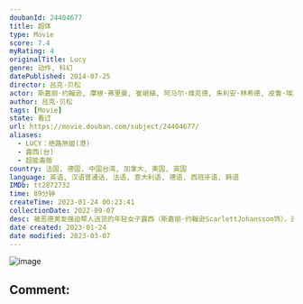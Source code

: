 ```yaml
---
doubanId: 24404677
title: 超体
type: Movie
score: 7.4
myRating: 4
originalTitle: Lucy
genre: 动作, 科幻
datePublished: 2014-07-25
director: 吕克·贝松
actor: 斯嘉丽·约翰逊, 摩根·弗里曼, 崔岷植, 阿马尔·维克德, 朱利安·林希德, 皮鲁·埃斯贝克, 安娜丽·提普顿, 詹·奥利弗·施罗德, 弗雷德里克·周, 克莱尔·陈, 塞德里克·舍瓦姆, 沃尔夫冈·皮索尔斯, 邵斯凡, 保罗·陈, 林𬀩恒, 邢峰, 徐灏翔, 塞缪尔·丘林, 李淳, 吕克·贝松, 高靖榕, 克里斯多夫·泰克, 林辰唏, 伊冯娜·格雷迪莱, undefined
author: 吕克·贝松
tags: [Movie]
state: 看过
url: https://movie.douban.com/subject/24404677/
aliases:
  - LUCY：绝路煞姬(港)
  - 露西(台)
  - 超能毒贩
country: 法国, 德国, 中国台湾, 加拿大, 美国, 英国
language: 英语, 汉语普通话, 法语, 意大利语, 德语, 西班牙语, 韩语
IMDb: tt2872732
time: 89分钟
createTime: 2023-01-24 00:23:41
collectionDate: 2022-09-07
desc: 被恶德男友强迫帮人送货的年轻女子露西（斯嘉丽·约翰逊ScarlettJohansson饰），遭遇了穷凶恶极的黑帮头目张先生（崔岷植饰）一伙。她连同三个男人被张先生在腹部缝入了代号为CPH4的神...
date created: 2023-01-24
date modified: 2023-03-07
---
```


![image](p2201909284.jpg)

Comment:
---
